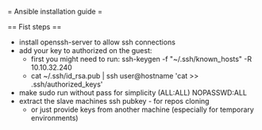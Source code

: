 = Ansible installation guide =

== Fist steps ==
* install openssh-server to allow ssh connections
* add your key to authorized on the guest:
    * first you might need to run: ssh-keygen -f "~/.ssh/known_hosts" -R 10.10.32.240
    * cat ~/.ssh/id_rsa.pub | ssh user@hostname 'cat >> .ssh/authorized_keys'
* make sudo run without pass for simplicity (ALL:ALL) NOPASSWD:ALL
* extract the slave machines ssh pubkey - for repos cloning
    - or just provide keys from another machine (especially for temporary environments)
